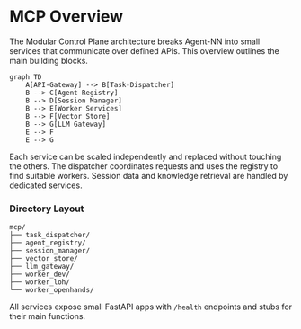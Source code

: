 # MCP Overview

The Modular Control Plane architecture breaks Agent-NN into small services that communicate over defined APIs. This overview outlines the main building blocks.

```mermaid
graph TD
    A[API-Gateway] --> B[Task-Dispatcher]
    B --> C[Agent Registry]
    B --> D[Session Manager]
    B --> E[Worker Services]
    B --> F[Vector Store]
    B --> G[LLM Gateway]
    E --> F
    E --> G
```

Each service can be scaled independently and replaced without touching the others. The dispatcher coordinates requests and uses the registry to find suitable workers. Session data and knowledge retrieval are handled by dedicated services.

### Directory Layout

```
mcp/
├── task_dispatcher/
├── agent_registry/
├── session_manager/
├── vector_store/
├── llm_gateway/
├── worker_dev/
├── worker_loh/
└── worker_openhands/
```

All services expose small FastAPI apps with `/health` endpoints and stubs for their main functions.
